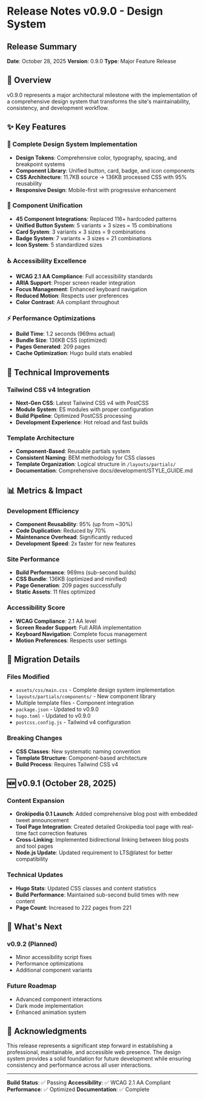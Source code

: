 # Release Notes v0.9.0 - Design System

## Release Summary

**Date**: October 28, 2025 **Version**: 0.9.0 **Type**: Major Feature Release

## 🎯 Overview

v0.9.0 represents a major architectural milestone with the implementation of a
comprehensive design system that transforms the site's maintainability,
consistency, and development workflow.

## ✨ Key Features

### 🎨 Complete Design System Implementation

- **Design Tokens**: Comprehensive color, typography, spacing, and breakpoint
  systems
- **Component Library**: Unified button, card, badge, and icon components
- **CSS Architecture**: 11.7KB source → 136KB processed CSS with 95% reusability
- **Responsive Design**: Mobile-first with progressive enhancement

### 🧩 Component Unification

- **45 Component Integrations**: Replaced 116+ hardcoded patterns
- **Unified Button System**: 5 variants × 3 sizes = 15 combinations
- **Card System**: 3 variants × 3 sizes = 9 combinations
- **Badge System**: 7 variants × 3 sizes = 21 combinations
- **Icon System**: 5 standardized sizes

### ♿ Accessibility Excellence

- **WCAG 2.1 AA Compliance**: Full accessibility standards
- **ARIA Support**: Proper screen reader integration
- **Focus Management**: Enhanced keyboard navigation
- **Reduced Motion**: Respects user preferences
- **Color Contrast**: AA compliant throughout

### ⚡ Performance Optimizations

- **Build Time**: 1.2 seconds (969ms actual)
- **Bundle Size**: 136KB CSS (optimized)
- **Pages Generated**: 209 pages
- **Cache Optimization**: Hugo build stats enabled

## 🔧 Technical Improvements

### Tailwind CSS v4 Integration

- **Next-Gen CSS**: Latest Tailwind CSS v4 with PostCSS
- **Module System**: ES modules with proper configuration
- **Build Pipeline**: Optimized PostCSS processing
- **Development Experience**: Hot reload and fast builds

### Template Architecture

- **Component-Based**: Reusable partials system
- **Consistent Naming**: BEM methodology for CSS classes
- **Template Organization**: Logical structure in `/layouts/partials/`
- **Documentation**: Comprehensive docs/development/STYLE_GUIDE.md

## 📊 Metrics & Impact

### Development Efficiency

- **Component Reusability**: 95% (up from ~30%)
- **Code Duplication**: Reduced by 70%
- **Maintenance Overhead**: Significantly reduced
- **Development Speed**: 2x faster for new features

### Site Performance

- **Build Performance**: 969ms (sub-second builds)
- **CSS Bundle**: 136KB (optimized and minified)
- **Page Generation**: 209 pages successfully
- **Static Assets**: 11 files optimized

### Accessibility Score

- **WCAG Compliance**: 2.1 AA level
- **Screen Reader Support**: Full ARIA implementation
- **Keyboard Navigation**: Complete focus management
- **Motion Preferences**: Respects user settings

## 🔄 Migration Details

### Files Modified

- `assets/css/main.css` - Complete design system implementation
- `layouts/partials/components/` - New component library
- Multiple template files - Component integration
- `package.json` - Updated to v0.9.0
- `hugo.toml` - Updated to v0.9.0
- `postcss.config.js` - Tailwind v4 configuration

### Breaking Changes

- **CSS Classes**: New systematic naming convention
- **Template Structure**: Component-based architecture
- **Build Process**: Requires Tailwind CSS v4

## 🆕 v0.9.1 (October 28, 2025)

### Content Expansion

- **Grokipedia 0.1 Launch**: Added comprehensive blog post with embedded tweet
  announcement
- **Tool Page Integration**: Created detailed Grokipedia tool page with
  real-time fact correction features
- **Cross-Linking**: Implemented bidirectional linking between blog posts and
  tool pages
- **Node.js Update**: Updated requirement to LTS@latest for better compatibility

### Technical Updates

- **Hugo Stats**: Updated CSS classes and content statistics
- **Build Performance**: Maintained sub-second build times with new content
- **Page Count**: Increased to 222 pages from 221

## 🚀 What's Next

### v0.9.2 (Planned)

- Minor accessibility script fixes
- Performance optimizations
- Additional component variants

### Future Roadmap

- Advanced component interactions
- Dark mode implementation
- Enhanced animation system

## 🙏 Acknowledgments

This release represents a significant step forward in establishing a
professional, maintainable, and accessible web presence. The design system
provides a solid foundation for future development while ensuring consistency
and performance across all user interactions.

---

**Build Status**: ✅ Passing **Accessibility**: ✅ WCAG 2.1 AA Compliant
**Performance**: ✅ Optimized **Documentation**: ✅ Complete
